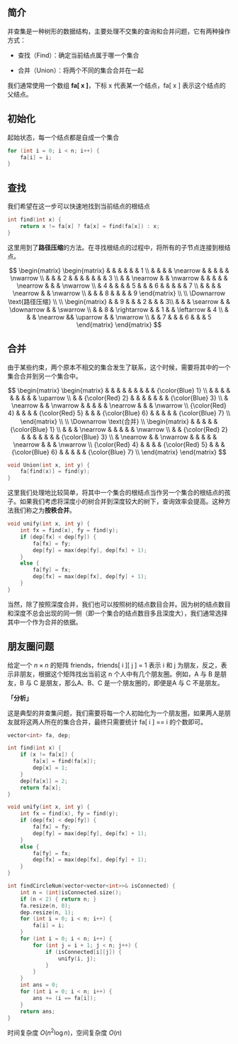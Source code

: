 ## 简介
并查集是一种树形的数据结构，主要处理不交集的查询和合并问题，它有两种操作方式：

* 查找（Find）：确定当前结点属于哪一个集合

* 合并（Union）：将两个不同的集合合并在一起

我们通常使用一个数组 **fa[ x ]**，下标 x 代表某一个结点，fa[ x ] 表示这个结点的父结点。

## 初始化
起始状态，每一个结点都是自成一个集合

```cpp
for (int i = 0; i < n; i++) {
    fa[i] = i;
}
```

## 查找
我们希望在这一步可以快速地找到当前结点的根结点

```cpp
int find(int x) {
    return x != fa[x] ? fa[x] = find(fa[x]) : x;
}
```

这里用到了**路径压缩**的方法。在寻找根结点的过程中，将所有的子节点连接到根结点。

$$
\begin{matrix}
\begin{matrix}
& & & & & & 1 \\
& & & & \nearrow & & & & & \nwarrow \\
& & & 2 & & & & & & & 3 \\
& & \nearrow & & \nwarrow & & & & & \nearrow & & & \nwarrow \\
& 4 & & & & 5 & & & 6 & & & & & 7 \\
& & & & \nearrow & & \nwarrow \\
& & & 8 & & & & 9 
\end{matrix} \\
\\
\Downarrow \text{路径压缩} \\
\\
\begin{matrix}
& & 9 & & & 2 & & & 3\\
& & & \searrow & & \downarrow & & \swarrow \\
& & 8 & \rightarrow & & 1 & & \leftarrow & 4 \\
& & & \nearrow && \uparrow & & \nwarrow \\
& & 7 & & & 6 & & & 5
\end{matrix}
\end{matrix}
$$

## 合并
由于某些约束，两个原本不相交的集合发生了联系，这个时候，需要将其中的一个集合合并到另一个集合中。

$$
\begin{matrix}
\begin{matrix}
& & & & & & & & & {\color{Blue} 1} \\
& & & & & & & & & \uparrow \\
& & {\color{Red} 2} & & & & & & & {\color{Blue} 3} \\
& \nearrow & & \nwarrow & & & & & \nearrow & & & \nwarrow \\
{\color{Red} 4} & & & & {\color{Red} 5} & & & {\color{Blue} 6} & & & & & {\color{Blue} 7} \\
\end{matrix} \\
\\
\Downarrow \text{合并}
\\
\begin{matrix}
& & & & & {\color{Blue} 1} \\
& & & \nearrow & & & & & \nwarrow \\
& & {\color{Red} 2} & & & & & & & {\color{Blue} 3} \\
& \nearrow & & \nwarrow & & & & & \nearrow & & & \nwarrow \\
{\color{Red} 4} & & & & {\color{Red} 5} & & & {\color{Blue} 6} & & & & & {\color{Blue} 7} \\
\end{matrix}
\end{matrix}
$$

```cpp
void Union(int x, int y) {
    fa[find(x)] = find(y);
}
```

这里我们处理地比较简单，将其中一个集合的根结点当作另一个集合的根结点的孩子。如果我们考虑将深度小的树合并到深度较大的树下，查询效率会提高。这种方法我们称之为**按秩合并**。

```cpp
void unify(int x, int y) {
    int fx = find(x), fy = find(y);
    if (dep[fx] < dep[fy]) {
        fa[fx] = fy;
        dep[fy] = max(dep[fy], dep[fx] + 1);
    }
    else {
        fa[fy] = fx;
        dep[fx] = max(dep[fx], dep[fy] + 1);
    }
}
```

当然，除了按照深度合并，我们也可以按照树的结点数目合并。因为树的结点数目和深度不总会出现的同一侧（即一个集合的结点数目多且深度大），我们通常选择其中一个作为合并的依据。

## 朋友圈问题
给定一个 $n \times n$ 的矩阵 friends，friends[ i ][ j ] = 1 表示 i 和 j 为朋友，反之，表示非朋友，根据这个矩阵找出当前这 n 个人中有几个朋友圈。例如，A 与 B 是朋友，B 与 C 是朋友，那么A、B、C 是一个朋友圈的，即便是A 与 C 不是朋友。

**「分析」**

这是典型的并查集问题，我们需要将每一个人初始化为一个朋友圈，如果两人是朋友就将这两人所在的集合合并，最终只需要统计 fa[ i ] == i 的个数即可。

```cpp
vector<int> fa, dep;

int find(int x) {
    if (x != fa[x]) {
        fa[x] = find(fa[x]);
        dep[x] = 1;
    }
    dep[fa[x]] = 2;
    return fa[x];
}

void unify(int x, int y) {
    int fx = find(x), fy = find(y);
    if (dep[fx] < dep[fy]) {
        fa[fx] = fy;
        dep[fy] = max(dep[fy], dep[fx] + 1);
    }
    else {
        fa[fy] = fx;
        dep[fx] = max(dep[fx], dep[fy] + 1);
    }
}

int findCircleNum(vector<vector<int>>& isConnected) {
    int n = (int)isConnected.size();
    if (n < 2) { return n; }
    fa.resize(n, 0);
    dep.resize(n, 1);
    for (int i = 0; i < n; i++) {
        fa[i] = i;
    }
    for (int i = 0; i < n; i++) {
        for (int j = i + 1; j < n; j++) {
            if (isConnected[i][j]) {
                unify(i, j);
            }
        }
    }
    int ans = 0;
    for (int i = 0; i < n; i++) {
        ans += (i == fa[i]);
    }
    return ans;
}
```
时间复杂度 $O(n^{2} \log n)$，空间复杂度 $O(n)$